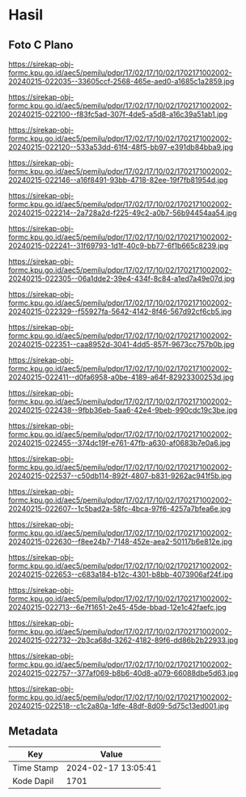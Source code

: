 # Hasil

## Foto C Plano

https://sirekap-obj-formc.kpu.go.id/aec5/pemilu/pdpr/17/02/17/10/02/1702171002002-20240215-022035--33605ccf-2568-465e-aed0-a1685c1a2859.jpg

https://sirekap-obj-formc.kpu.go.id/aec5/pemilu/pdpr/17/02/17/10/02/1702171002002-20240215-022100--f83fc5ad-307f-4de5-a5d8-a16c39a51ab1.jpg

https://sirekap-obj-formc.kpu.go.id/aec5/pemilu/pdpr/17/02/17/10/02/1702171002002-20240215-022120--533a53dd-61f4-48f5-bb97-e391db84bba9.jpg

https://sirekap-obj-formc.kpu.go.id/aec5/pemilu/pdpr/17/02/17/10/02/1702171002002-20240215-022146--a16f8491-93bb-4718-82ee-19f7fb81954d.jpg

https://sirekap-obj-formc.kpu.go.id/aec5/pemilu/pdpr/17/02/17/10/02/1702171002002-20240215-022214--2a728a2d-f225-49c2-a0b7-56b94454aa54.jpg

https://sirekap-obj-formc.kpu.go.id/aec5/pemilu/pdpr/17/02/17/10/02/1702171002002-20240215-022241--31f69793-1d1f-40c9-bb77-6f1b665c8239.jpg

https://sirekap-obj-formc.kpu.go.id/aec5/pemilu/pdpr/17/02/17/10/02/1702171002002-20240215-022305--06a1dde2-39e4-434f-8c84-a1ed7a49e07d.jpg

https://sirekap-obj-formc.kpu.go.id/aec5/pemilu/pdpr/17/02/17/10/02/1702171002002-20240215-022329--f55927fa-5642-4142-8f46-567d92cf6cb5.jpg

https://sirekap-obj-formc.kpu.go.id/aec5/pemilu/pdpr/17/02/17/10/02/1702171002002-20240215-022351--caa8952d-3041-4dd5-857f-9673cc757b0b.jpg

https://sirekap-obj-formc.kpu.go.id/aec5/pemilu/pdpr/17/02/17/10/02/1702171002002-20240215-022411--d0fa6958-a0be-4189-a64f-82923300253d.jpg

https://sirekap-obj-formc.kpu.go.id/aec5/pemilu/pdpr/17/02/17/10/02/1702171002002-20240215-022438--9fbb36eb-5aa6-42e4-9beb-990cdc19c3be.jpg

https://sirekap-obj-formc.kpu.go.id/aec5/pemilu/pdpr/17/02/17/10/02/1702171002002-20240215-022455--374dc19f-e761-47fb-a630-af0683b7e0a6.jpg

https://sirekap-obj-formc.kpu.go.id/aec5/pemilu/pdpr/17/02/17/10/02/1702171002002-20240215-022537--c50db114-892f-4807-b831-9262ac941f5b.jpg

https://sirekap-obj-formc.kpu.go.id/aec5/pemilu/pdpr/17/02/17/10/02/1702171002002-20240215-022607--1c5bad2a-58fc-4bca-97f6-4257a7bfea6e.jpg

https://sirekap-obj-formc.kpu.go.id/aec5/pemilu/pdpr/17/02/17/10/02/1702171002002-20240215-022630--f8ee24b7-7148-452e-aea2-50117b6e812e.jpg

https://sirekap-obj-formc.kpu.go.id/aec5/pemilu/pdpr/17/02/17/10/02/1702171002002-20240215-022653--c683a184-b12c-4301-b8bb-4073906af24f.jpg

https://sirekap-obj-formc.kpu.go.id/aec5/pemilu/pdpr/17/02/17/10/02/1702171002002-20240215-022713--6e7f1651-2e45-45de-bbad-12e1c42faefc.jpg

https://sirekap-obj-formc.kpu.go.id/aec5/pemilu/pdpr/17/02/17/10/02/1702171002002-20240215-022732--2b3ca68d-3262-4182-89f6-dd86b2b22933.jpg

https://sirekap-obj-formc.kpu.go.id/aec5/pemilu/pdpr/17/02/17/10/02/1702171002002-20240215-022757--377af069-b8b6-40d8-a079-66088dbe5d63.jpg

https://sirekap-obj-formc.kpu.go.id/aec5/pemilu/pdpr/17/02/17/10/02/1702171002002-20240215-022518--c1c2a80a-1dfe-48df-8d09-5d75c13ed001.jpg


## Metadata

| Key        | Value               |
| ---------- | ------------------- |
| Time Stamp | 2024-02-17 13:05:41 |
| Kode Dapil | 1701                |



